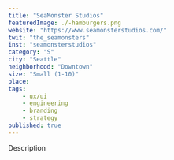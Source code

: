 ```yaml
---
title: "SeaMonster Studios"
featuredImage: ./-hamburgers.png
website: "https://www.seamonsterstudios.com/"
twit: "the_seamonsters"
inst: "seamonsterstudios"
category: "S"
city: "Seattle"
neighborhood: "Downtown"
size: "Small (1-10)"
place: 
tags:
    - ux/ui
    - engineering
    - branding
    - strategy
published: true
---
```


Description

